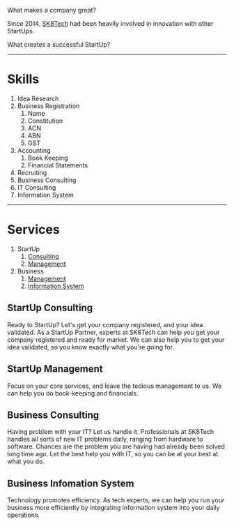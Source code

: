 What makes a company great?

Since 2014, [SK8Tech](https://sk8.tech) had been heavily involved in innovation with other StartUps. 

What creates a successful StartUp?

---

# Skills

1. Idea Research
1. Business Registration
    1. Name
    1. Constitution
    1. ACN
    1. ABN
    1. GST
1. Accounting
    1. Book Keeping
    1. Financial Statements
1. Recruiting
1. Business Consulting
1. IT Consulting
1. Information System 

---

# Services

1. StartUp
    1. [Consulting](#startup-consulting)
    1. [Management](#startup-management)
1. Business
    1. [Management](#business-management)
    1. [Information System](#business-information-system)
    
## StartUp Consulting

Ready to StartUp? Let's get your company registered, and your idea validated. As a StartUp Partner, experts at SK8Tech can help you get your company registered and ready for market. We can also help you to get your idea validated, so you know exactly what you're going for. 

## StartUp Management

Focus on your core services, and leave the tedious management to us. We can help you do book-keeping and financials. 

## Business Consulting

Having problem with your IT? Let us handle it. Professionals at SK8Tech handles all sorts of new IT problems daily, ranging from hardware to software. 
Chances are the problem you are having had already been solved long time ago. Let the best help you with IT, so you can be at your best at what you do. 

## Business Infomation System

Technology promotes efficiency. As tech experts, we can help you run your business more efficiently by integrating information system into your daily operations. 





